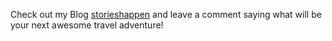 Check out my Blog [storieshappen](http://jeanraphael6.wixsite.com/storieshappen) and leave a comment saying what will be your next awesome travel adventure!